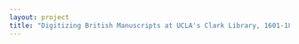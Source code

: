```yaml
--- 
layout: project 
title: "Digitizing British Manuscripts at UCLA's Clark Library, 1601-1800" 
---
```



